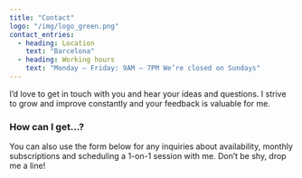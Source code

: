 ```yaml
---
title: "Contact"
logo: "/img/logo_green.png"
contact_entries:
  - heading: Location
    text: "Barcelona"
  - heading: Working hours
    text: "Monday – Friday: 9AM – 7PM We’re closed on Sundays"
---
```


I’d love to get in touch with you and hear your ideas and
questions. I strive to grow and improve constantly and your feedback
is valuable for me.

<h3 class="f4 b lh-title mb2">How can I get…?</h3>

You can also use the form below for any inquiries about 
availability, monthly subscriptions and scheduling a 1-on-1 session
with me. Don’t be shy, drop me a line!
